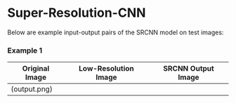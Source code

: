 # Super-Resolution-CNN

Below are example input-output pairs of the SRCNN model on test images:

### Example 1

| Original Image | Low-Resolution Image | SRCNN Output Image |
|----------------|----------------------|--------------------|
| (output.png) 
